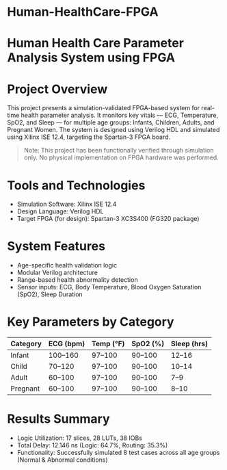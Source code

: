 # Human-HealthCare-FPGA
# Human Health Care Parameter Analysis System using FPGA

# Project Overview
This project presents a simulation-validated FPGA-based system for real-time health parameter analysis. It monitors key vitals — ECG, Temperature, SpO2, and Sleep — for multiple age groups: Infants, Children, Adults, and Pregnant Women. The system is designed using Verilog HDL and simulated using Xilinx ISE 12.4, targeting the Spartan-3 FPGA board.

> Note: This project has been functionally verified through simulation only. No physical implementation on FPGA hardware was performed.

# Tools and Technologies
- Simulation Software: Xilinx ISE 12.4
- Design Language: Verilog HDL
- Target FPGA (for design): Spartan-3 XC3S400 (FG320 package)

# System Features
- Age-specific health validation logic
- Modular Verilog architecture
- Range-based health abnormality detection
- Sensor inputs: ECG, Body Temperature, Blood Oxygen Saturation (SpO2), Sleep Duration


# Key Parameters by Category

| Category    | ECG (bpm) | Temp (°F) | SpO2 (%) | Sleep (hrs)  |
|-------------|-----------|-----------|----------|--------------|
| Infant      | 100–160   | 97–100    | 90–100   | 12–16        |
| Child       | 70–120    | 97–100    | 90–100   | 10–14        |
| Adult       | 60–100    | 97–100    | 90–100   | 7–9          |
| Pregnant    | 60–100    | 97–100    | 90–100   | 8–10         |

# Results Summary
- Logic Utilization: 17 slices, 28 LUTs, 38 IOBs
- Total Delay: 12.146 ns (Logic: 64.7%, Routing: 35.3%)
- Functionality: Successfully simulated 8 test cases across all age groups (Normal & Abnormal conditions)
